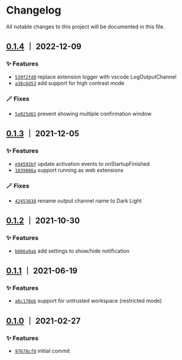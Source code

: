 # Changelog

All notable changes to this project will be documented in this file.

## [0.1.4] ｜ 2022-12-09

### ✨ Features

- [`539f2fd0`](https://github.com/IronGeek/vscode-darklight/commit/539f2fd050b33917dba37a339a86f9b8f5685f63) replace extension logger with vscode LogOutputChannel
- [`a38c6d53`](https://github.com/IronGeek/vscode-darklight/commit/a38c6d53169f7c872f59131268b9eb0c91c99ccb) add support for high contrast mode

### 🪄 Fixes

- [`5a925d61`](https://github.com/IronGeek/vscode-darklight/commit/5a925d610cfa9b40842c79e5e6f123a91abe646e) prevent showing multiple confirmation window

## [0.1.3] ｜ 2021-12-05

### ✨ Features

- [`e94592bf`](https://github.com/IronGeek/vscode-darklight/commit/e94592bfaaa8a6bef832fb767ed27323c60c0f39) update activation events to onStartupFinished
- [`1839886a`](https://github.com/IronGeek/vscode-darklight/commit/1839886affec3fe72152356102df969276cc3846) support running as web extensions

### 🪄 Fixes

- [`42453838`](https://github.com/IronGeek/vscode-darklight/commit/4245383844fdfbe286582b64b6938398ca274c97) rename output channel name to Dark Light

## [0.1.2] ｜ 2021-10-30

### ✨ Features

- [`b686a9ab`](https://github.com/IronGeek/vscode-darklight/commit/b686a9abf33c9dc40d3be862a2711d168add8c2a) add settings to show/hide notification

## [0.1.1] ｜ 2021-06-19

### ✨ Features

- [`a6c178eb`](https://github.com/IronGeek/vscode-darklight/commit/a6c178eb2cb43f7789e34d429728c649bfb8677a) support for untrusted workspace (restricted mode)

## [0.1.0] ｜ 2021-02-27

### ✨ Features

- [`97678cf0`](https://github.com/IronGeek/vscode-darklight/commit/97678cf09b149ea50303b652f42f9e67028a111d) initial commit

[0.1.4]: https://github.com/IronGeek/vscode-darklight/releases/tag/v0.1.4 "0.1.4"
[0.1.3]: https://github.com/IronGeek/vscode-darklight/releases/tag/v0.1.3 "0.1.3"
[0.1.2]: https://github.com/IronGeek/vscode-darklight/releases/tag/v0.1.2 "0.1.2"
[0.1.1]: https://github.com/IronGeek/vscode-darklight/releases/tag/v0.1.1 "0.1.1"
[0.1.0]: https://github.com/IronGeek/vscode-darklight/releases/tag/v0.1.0 "0.1.0"
